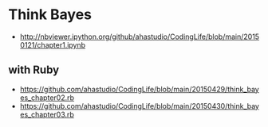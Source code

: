 # Think Bayes

- <http://nbviewer.ipython.org/github/ahastudio/CodingLife/blob/main/20150121/chapter1.ipynb>

## with Ruby

- <https://github.com/ahastudio/CodingLife/blob/main/20150429/think_bayes_chapter02.rb>
- <https://github.com/ahastudio/CodingLife/blob/main/20150430/think_bayes_chapter03.rb>
